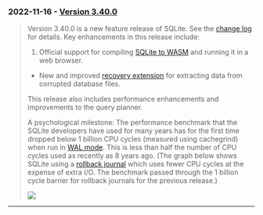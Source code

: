 ### 2022\-11\-16 \- [Version 3\.40\.0](releaselog/3_40_0.html)


> Version 3\.40\.0 is a new feature release of SQLite. See the
> [change log](releaselog/3_40_0.html) for details.
> Key enhancements in this release include:
> 1. Official support for compiling 
> [SQLite to WASM](https://sqlite.org/wasm/doc/trunk/index.md)
> and running it in a web browser.
> - New and improved [recovery extension](recovery.html) for extracting
> data from corrupted database files.
> 
> 
> 
> This release also includes performance enhancements and
> improvements to the query planner.
> 
> A psychological milestone: The performance benchmark that
> the SQLite developers have used for many years has for
> the first time dropped below 1 billion CPU cycles
> (measured using cachegrind) when run in [WAL mode](wal.html).
> This is less than half the number of CPU cycles used as
> recently as 8 years ago. (The graph below shows SQLite using
> a [rollback journal](lockingv3.html#rollback) which uses fewer CPU cycles at the expense
> of extra I/O. The benchmark passed through the 1 billion cycle
> barrier for rollback journals for the previous release.)
> 
> ![](images/sschart20221116.jpg)



---

